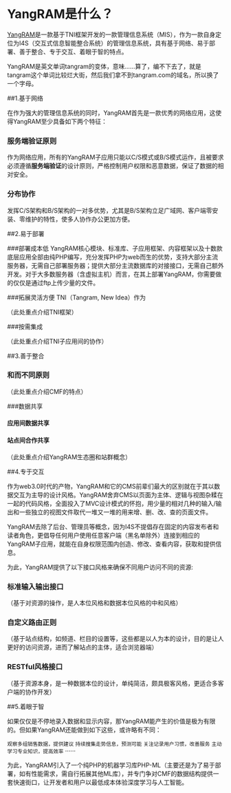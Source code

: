 # YangRAM是什么？

[YangRAM](http://www.yangram.com)是一款基于TNI框架开发的一款管理信息系统（MIS），作为一款自身定位为I4S（交互式信息智能整合系统）的管理信息系统，具有基于网络、易于部署、善于整合、专于交互、着眼于智的特点。



YangRAM是英文单词tangram的变体，意味……算了，编不下去了，就是tangram这个单词比较烂大街，然后我们拿不到tangram.com的域名，所以换了一个字母。



##1.基于网络

在作为强大的管理信息系统的同时，YangRAM首先是一款优秀的网络应用，这使得YangRAM至少具备如下两个特征：

### 服务端验证原则

作为网络应用，所有的YangRAM子应用只能以C/S模式或B/S模式运作，且被要求必须遵循**服务端验证**的设计原则，严格控制用户权限和恶意数据，保证了数据的相对安全。

### 分布协作

发挥C/S架构和B/S架构的一对多优势，尤其是B/S架构立足广域网、客户端零安装、零维护的特性，使多人协作办公更加方便。



##2.易于部署

###部署成本低
YangRAM核心模块、标准库、子应用框架、内容框架以及十数款底层应用全部由纯PHP编写，充分发挥PHP为web而生的优势，支持大部分主流服务器，无需自己部署服务器；提供大部分主流数据库的对接接口，无需自己额外开发。对于大多数服务器（含虚拟主机）而言，在其上部署YangRAM，你需要做的仅仅是通过ftp上传少量的文件。

###拓展灵活方便
TNI（Tangram, New Idea）作为

（此处重点介绍TNI框架）

###按需集成

（此处重点介绍TNI子应用间的协作）



##3.善于整合

### 和而不同原则

（此处重点介绍CMF的特点）

###数据共享

#### 应用间数据共享

#### 站点间合作共享

（此处重点介绍YangRAM生态圈和站群概念）



##4.专于交互

作为web3.0时代的产物，YangRAM和它的CMS前辈们最大的区别就在于其以数据交互为主导的设计风格。YangRAM舍弃CMS以页面为主体、逻辑与视图杂糅在一起的代码风格，全面投入了MVC设计模式的怀抱，用少量的相对几种的输入/输出和一些独立的视图文件取代一堆又一堆的用来增、删、改、查的页面文件。

YangRAM去除了后台、管理员等概念，因为I4S不提倡存在固定的内容发布者和读者角色，更倡导任何用户使用任意客户端（黑名单除外）连接到相应的YangRAM子应用，就能在自身权限范围内创造、修改、查看内容，获取和提供信息。

为此，YangRAM提供了以下接口风格来确保不同用户访问不同的资源:

### 标准输入输出接口

（基于对资源的操作，是人本位风格和数据本位风格的中和风格）

### 自定义路由正则

（基于站点结构，如频道、栏目的设置等，这些都是以人为本的设计，目的是让人更好的访问资源，进而了解站点的主体，适合浏览器端）

### RESTful风格接口

（基于资源本身，是一种数据本位的设计，单纯简洁，颇具极客风格，更适合多客户端的协作开发）



##5.着眼于智

如果仅仅是不停地录入数据和显示内容，那YangRAM能产生的价值是极为有限的。但如果YangRAM还能做到如下这些，或许略有不同：

`观察多组销售数据，提供建议`
`持续搜集走势信息，预测可能`
`关注记录用户习惯，改善服务`
`主动学习专业知识，提高效率`
······

为此，YangRAM引入了一个纯PHP的机器学习库PHP-ML（主要还是为了易于部署，如有性能需求，需自行拓展其他ML库），并专门争对CMF的数据结构提供一套快速街口，让开发者和用户以最低成本体验深度学习与人工智能。

